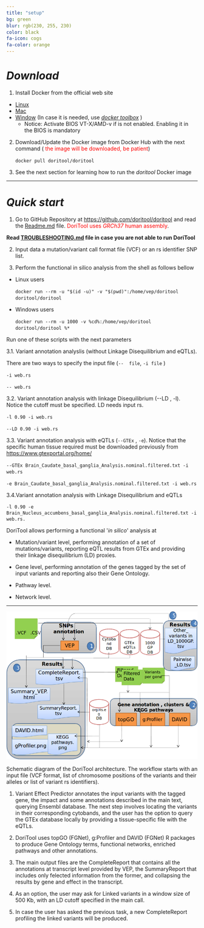 ```yaml
---
title: "setup"
bg: green
blur: rgb(230, 255, 230)
color: black
fa-icon: cogs
fa-color: orange
---
```


# <i class="fa fa-download"> Download</i>

1. Install Docker from the official web site
  - [Linux](https://docs.docker.com/engine/installation/#supported-platforms)
  - [Mac](https://docs.docker.com/docker-for-mac/install/#download-docker-for-mac)
  - [Window](https://docs.docker.com/docker-for-windows/install/) (In case it is needed, use _[docker toolbox](https://www.docker.com/products/docker-toolbox)_ )
       - Notice: Activate BIOS VT-X/AMD-v if is not enabled. Enabling it in the BIOS is mandatory

2. Download/Update the Docker image from Docker Hub with the next command (<font color="red"> the image will be downloaded, be patient</font>)

    `docker pull doritool/doritool`

3. See the next section for learning how to run the _doritool_ Docker image

--------------------
# <i class="fa fa-play"> Quick start</i>

1) Go to GitHub Repository at <https://github.com/doritool/doritool> and read the [Readme.md](https://github.com/doritool/doritool/blob/master/README.md)
file. <font color="red">DoriTool uses _GRCh37_ human assembly</font>.

**Read [TROUBLESHOOTING.md](https://github.com/doritool/doritool/blob/master/TROUBLESHOOTING.md) file in case you are not able to run DoriTool**

2) Input data a mutation/variant call format file (VCF) or an rs identifier SNP list.

3) Perform the functional in silico analysis from the shell as follows bellow

- Linux users

    `docker run --rm -u "$(id -u)" -v "$(pwd)":/home/vep/doritool doritool/doritool`

- Windows users

    `docker run --rm -u 1000 -v %cd%:/home/vep/doritool doritool/doritool %*`

Run one of these scripts with the next parameters

3.1. Variant annotation analyslis (without Linkage Disequilibrium and eQTLs).

There are two ways to specify the input file (`--  file`,  `-i file` )

`-i web.rs`

`-- web.rs`

3.2. Variant annotation analysis with linkage Disequilibrium (--LD , -l). Notice the cutoff must be specified. LD needs input rs.

`-l 0.90 -i web.rs`

`--LD 0.90 -i web.rs`

3.3. Variant annotation analysis with eQTLs (`--GTEx` , `-e`). Notice that the specific human tissue required must be downloaded previously from
<https://www.gtexportal.org/home/>

`--GTEx Brain_Caudate_basal_ganglia_Analysis.nominal.filtered.txt -i web.rs`

`-e Brain_Caudate_basal_ganglia_Analysis.nominal.filtered.txt -i web.rs`

3.4.Variant annotation analysis with Linkage Disequilibrium and eQTLs

    -l 0.90 -e Brain_Nucleus_accumbens_basal_ganglia_Analysis.nominal.filtered.txt -i web.rs.

DoriTool allows performing a functional '_in silico_' analysis at

- Mutation/variant level, performing annotation of a set of mutations/variants, reporting eQTL results from GTEx and providing their linkage disequilibrium (LD) proxies.

- Gene level, performing annotation of the genes tagged by the set of input variants and reporting also their Gene Ontology.

- Pathway level.

- Network level.

--------------------

![Doritool Logo](../img/workflow.png)


Schematic diagram of the DoriTool architecture. The workflow starts with an input file (VCF format, list of chromosome positions of the variants and their alleles or list of variant rs identifiers).

1) Variant Effect Predictor annotates the input variants with the tagged gene, the impact and some annotations described in the main text, querying Ensembl database. The next step involves locating the variants in their corresponding cytobands, and the user has the option to query the GTEx database locally by providing a tissue-specific file with the eQTLs.

2) DoriTool uses topGO (FGNet), g:Profiler and DAVID (FGNet) R packages to produce Gene Ontology terms, functional networks, enriched pathways and other annotations.

3) The main output files are the CompleteReport that contains all the annotations at transcript level provided by VEP, the SummaryReport that includes only felected information from the former, and collapsing the results by gene and effect in the transcript.

4) As an option, the user may ask for Linked variants in a window size of 500 Kb, with an LD cutoff specified in the main call.

5) In case the user has asked the previous task, a new CompleteReport profiling the linked variants will be produced.
